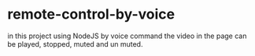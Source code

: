 # remote-control-by-voice
in this project using NodeJS by voice command the video in the page can be played, stopped, muted and un muted.

